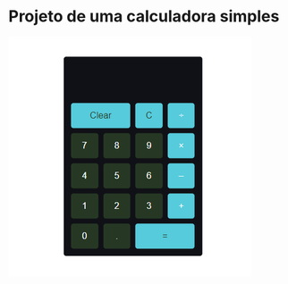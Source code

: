 # Projeto de uma calculadora simples
![imagem da calculadora]( https://github.com/Emeson-Santos/calculator/blob/main/img-calculator.PNG )

